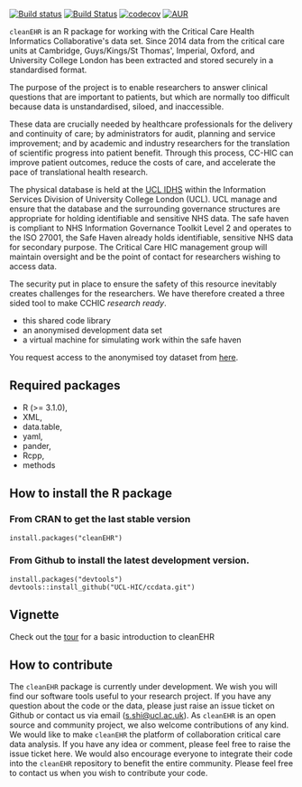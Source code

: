 [![Build status](https://ci.appveyor.com/api/projects/status/e8f7kur9d21jmsks?svg=true)](https://ci.appveyor.com/project/sinanshi/ccdata)
[![Build Status](https://travis-ci.com/UCL-HIC/ccdata.svg?token=tpqYy2kGKwjiyqQSznFy&branch=master)](https://travis-ci.com/UCL-HIC/ccdata)
[![codecov](https://codecov.io/gh/CC-HIC/ccdata/branch/master/graph/badge.svg)](https://codecov.io/gh/CC-HIC/ccdata)
[![AUR](https://img.shields.io/aur/license/yaourt.svg)]()

`cleanEHR` is an R package for working with the Critical Care Health Informatics
Collaborative's data set. Since 2014 data from the critical care units at
Cambridge, Guys/Kings/St Thomas', Imperial, Oxford, and University College
London has been extracted and stored securely in a standardised format. 

The purpose of the project is to enable researchers to answer clinical
questions that are important to patients, but which are normally too difficult
because data is unstandardised, siloed, and inaccessible. 

These data are crucially needed by healthcare professionals for the delivery
and continuity of care; by administrators for audit, planning and service
improvement; and by academic and industry researchers for the translation of
scientific progress into patient benefit. Through this process, CC-HIC can
improve patient outcomes, reduce the costs of care, and accelerate the pace of
translational health research. 

The physical database is held at the [UCL
IDHS](http://www.ucl.ac.uk/isd/itforslms/services/handling-sens-data/tech-soln)
within the Information Services Division of University College London (UCL).
UCL manage and ensure that the database and the surrounding governance
structures are appropriate for holding identifiable and sensitive NHS data. The
safe haven is compliant to NHS Information Governance Toolkit Level 2 and
operates to the ISO 27001, the Safe Haven already holds identifiable, sensitive
NHS data for secondary purpose. The Critical Care HIC management group will
maintain oversight and be the point of contact for researchers wishing to
access data.

The security put in place to ensure the safety of this resource inevitably
creates challenges for the researchers. We have therefore created a three sided
tool to make CCHIC _research ready_.

- this shared code library
- an anonymised development data set 
- a virtual machine for simulating work within the safe haven

You request access to the anonymised toy dataset from
[here](https://eu.jotform.com/build/70314283566355?iak=556a5d676470a5d7eebd02cec4e45ba3-e0cd40e271afb546). 

## Required packages
* R (>= 3.1.0),
* XML,
* data.table,
* yaml,
* pander,
* Rcpp,
* methods


## How to install the R package
### From CRAN to get the last stable version

```
install.packages("cleanEHR")
```

### From Github to install the latest development version.
```
install.packages("devtools")
devtools::install_github("UCL-HIC/ccdata.git")
```
## Vignette

Check out the [tour](https://cc-hic.github.io/cleanEHR/tour.html) for a basic
introduction to cleanEHR


## How to contribute
The `cleanEHR` package is currently under development. We wish you will find our
software tools useful to your research project. If you have any question about
the code or the data, please just raise an issue ticket on Github or contact 
us via email (s.shi@ucl.ac.uk). As `cleanEHR` is an open source and community
project, we also welcome contributions of any kind. We would like to make
`cleanEHR` the platform of collaboration critical care data analysis. If you
have any idea or comment, please feel free to raise the issue ticket here. We
would also encourage everyone to integrate their code into the `cleanEHR`
repository to benefit the entire community. Please feel free to contact us when
you wish to contribute your code. 
